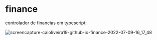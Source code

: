 # finance

controlador de financias em typescript:

![screencapture-caioliveira19-github-io-finance-2022-07-09-16_17_48](https://user-images.githubusercontent.com/106616005/178119793-670c283c-a5b9-466b-aed8-26fd856e6b90.png)
